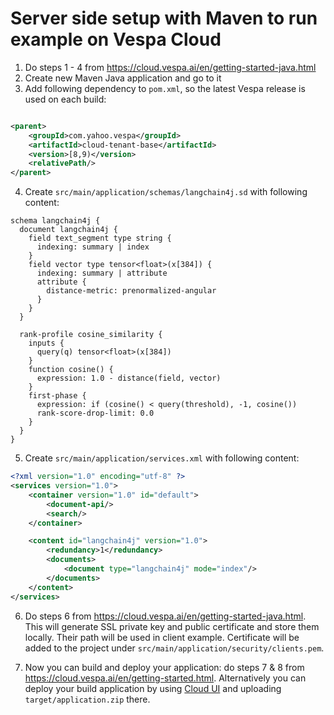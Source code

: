 # Server side setup with Maven to run example on Vespa Cloud

1. Do steps 1 - 4 from https://cloud.vespa.ai/en/getting-started-java.html
2. Create new Maven Java application and go to it
3. Add following dependency to `pom.xml`, so the latest Vespa release is used on each build:

```xml

<parent>
    <groupId>com.yahoo.vespa</groupId>
    <artifactId>cloud-tenant-base</artifactId>
    <version>[8,9)</version>
    <relativePath/>
</parent>
```

4. Create `src/main/application/schemas/langchain4j.sd` with following content:

```sd
schema langchain4j {
  document langchain4j {
    field text_segment type string {
      indexing: summary | index
    }
    field vector type tensor<float>(x[384]) {
      indexing: summary | attribute
      attribute {
        distance-metric: prenormalized-angular
      }
    }
  }

  rank-profile cosine_similarity {
    inputs {
      query(q) tensor<float>(x[384])
    }
    function cosine() {
      expression: 1.0 - distance(field, vector)
    }
    first-phase {
      expression: if (cosine() < query(threshold), -1, cosine())
      rank-score-drop-limit: 0.0
    }
  }
}
```

5. Create `src/main/application/services.xml` with following content:

```xml
<?xml version="1.0" encoding="utf-8" ?>
<services version="1.0">
    <container version="1.0" id="default">
        <document-api/>
        <search/>
    </container>

    <content id="langchain4j" version="1.0">
        <redundancy>1</redundancy>
        <documents>
            <document type="langchain4j" mode="index"/>
        </documents>
    </content>
</services>
```

6. Do steps 6 from https://cloud.vespa.ai/en/getting-started-java.html. This will generate SSL private key and
   public certificate and store them locally. Their path will be used in client example. Certificate will be added
   to the project under `src/main/application/security/clients.pem`.

7. Now you can build and deploy your application: do steps 7 & 8 from https://cloud.vespa.ai/en/getting-started.html.
   Alternatively you can deploy your build application by using [Cloud UI](https://console.vespa-cloud.com) and
   uploading `target/application.zip` there.